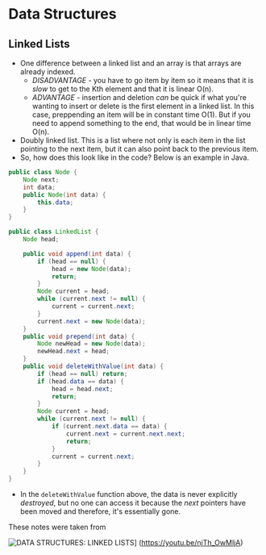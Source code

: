 # Data Structures

## Linked Lists
* One difference between a linked list and an array is that arrays are already indexed.
    * *DISADVANTAGE* - you have to go item by item so it means that it is _slow_ to get to the Kth element and that it is linear O(n).
    * *ADVANTAGE* - insertion and deletion _can_ be quick if what you're wanting to insert or delete is the first element in a linked list.  In this case, preppending an item will be in constant time O(1). But if you need to append something to the end, that would be in linear time O(n).
* Doubly linked list. This is a list where not only is each item in the list pointing to the next item, but it can also point back to the previous item.
* So, how does this look like in the code? Below is an example in Java.

```Java
public class Node {
    Node next;
    int data;
    public Node(int data) {
        this.data;
    }
}

public class LinkedList {
    Node head;

    public void append(int data) {
        if (head == null) {
            head = new Node(data);
            return;
        }
        Node current = head;
        while (current.next != null) {
            current = current.next;
        } 
        current.next = new Node(data);
    }
    public void prepend(int data) {
        Node newHead = new Node(data);
        newHead.next = head;
    }
    public void deleteWithValue(int data) {
        if (head == null) return;
        if (head.data == data) {
            head = head.next;
            return;
        }
        Node current = head;
        while (current.next != null) {
            if (current.next.data == data) {
                current.next = current.next.next;  
                return; 
            }
            current = current.next;
        }
    }
}
```
* In the `deleteWithValue` function above, the data is never explicitly _destroyed_, but no one can access it because the _next_ pointers have been moved and therefore, it's essentially gone.

These notes were taken from 

![DATA STRUCTURES: LINKED LISTS](http://img.youtube.com/vi/njTh_OwMljA/0.jpg)]
(https://youtu.be/njTh_OwMljA)
